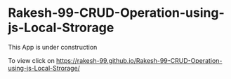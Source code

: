 # Rakesh-99-CRUD-Operation-using-js-Local-Strorage
This App is under construction

To view click on https://rakesh-99.github.io/Rakesh-99-CRUD-Operation-using-js-Local-Strorage/
